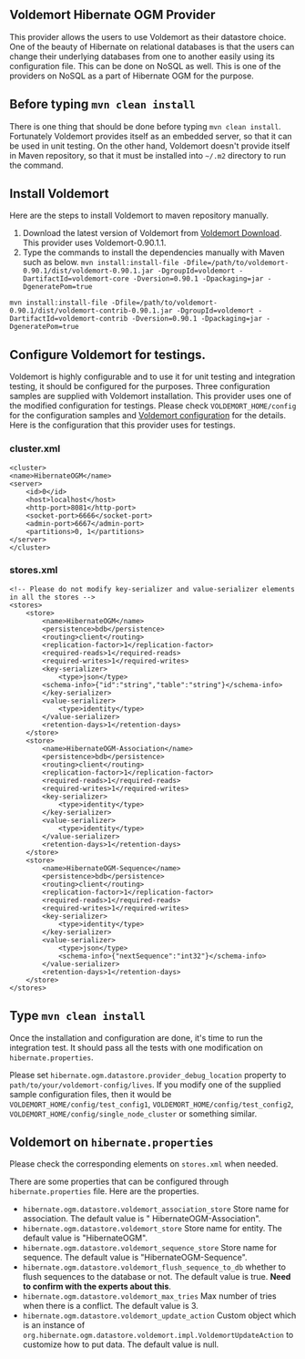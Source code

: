 ## Voldemort Hibernate OGM Provider

This provider allows the users to use Voldemort as their datastore choice. One of the beauty of Hibernate on relational databases is that the users can change their underlying databases from one to another easily using its configuration file. This can be done on NoSQL as well. This is one of the providers on NoSQL as a part of Hibernate OGM for the purpose.

## Before typing `mvn clean install`

There is one thing that should be done before typing `mvn clean install`. Fortunately Voldemort provides itself as an embedded server, so that it can be used in unit testing. On the other hand, Voldemort doesn't provide itself in Maven repository, so that it must be installed into `~/.m2` directory to run the command.

## Install Voldemort

Here are the steps to install Voldemort to maven repository manually.
1. Download the latest version of Voldemort from [Voldemort Download](https://github.com/voldemort/voldemort/downloads). This provider uses Voldemort-0.90.1.1. 
2. Type the commands to install the dependencies manually with Maven such as below.
`mvn install:install-file -Dfile=/path/to/voldemort-0.90.1/dist/voldemort-0.90.1.jar -DgroupId=voldemort -DartifactId=voldemort-core -Dversion=0.90.1 -Dpackaging=jar -DgeneratePom=true`

`mvn install:install-file -Dfile=/path/to/voldemort-0.90.1/dist/voldemort-contrib-0.90.1.jar -DgroupId=voldemort -DartifactId=voldemort-contrib -Dversion=0.90.1 -Dpackaging=jar -DgeneratePom=true`

## Configure Voldemort for testings.

Voldemort is highly configurable and to use it for unit testing and integration testing, it should be configured for the purposes. Three configuration samples are supplied with Voldemort installation. This provider uses one of the modified configuration for testings. Please check `VOLDEMORT_HOME/config` for the configuration samples and [Voldemort configuration](http://project-voldemort.com/configuration.php) for the details. Here is the configuration that this provider uses for testings.

### cluster.xml
    <cluster>
    <name>HibernateOGM</name>
    <server>
        <id>0</id>
        <host>localhost</host>
        <http-port>8081</http-port>
        <socket-port>6666</socket-port>
        <admin-port>6667</admin-port>
        <partitions>0, 1</partitions>
    </server>
    </cluster>

### stores.xml
    <!-- Please do not modify key-serializer and value-serializer elements in all the stores -->
    <stores>
        <store>
            <name>HibernateOGM</name>
            <persistence>bdb</persistence>
            <routing>client</routing>
            <replication-factor>1</replication-factor>
            <required-reads>1</required-reads>
            <required-writes>1</required-writes>
            <key-serializer>
                <type>json</type>
            <schema-info>{"id":"string","table":"string"}</schema-info>
            </key-serializer>
            <value-serializer>
                <type>identity</type>
            </value-serializer>
            <retention-days>1</retention-days>
        </store>
        <store>
            <name>HibernateOGM-Association</name>
            <persistence>bdb</persistence>
            <routing>client</routing>
            <replication-factor>1</replication-factor>
            <required-reads>1</required-reads>
            <required-writes>1</required-writes>
            <key-serializer>
                <type>identity</type>
            </key-serializer>
            <value-serializer>
                <type>identity</type>
            </value-serializer>
            <retention-days>1</retention-days>
        </store>
        <store>
            <name>HibernateOGM-Sequence</name>
            <persistence>bdb</persistence>
            <routing>client</routing>
            <replication-factor>1</replication-factor>
            <required-reads>1</required-reads>
            <required-writes>1</required-writes>
            <key-serializer>
                <type>identity</type>
            </key-serializer>
            <value-serializer>
                <type>json</type>
                <schema-info>{"nextSequence":"int32"}</schema-info>
            </value-serializer>
            <retention-days>1</retention-days>
        </store>
    </stores>

## Type `mvn clean install`

Once the installation and configuration are done, it's time to run the integration test. It should pass all the tests with one modification on `hibernate.properties`. 

Please set `hibernate.ogm.datastore.provider_debug_location` property to `path/to/your/voldemort-config/lives`. If you modify one of the supplied sample configuration files, then it would be `VOLDEMORT_HOME/config/test_config1`, `VOLDEMORT_HOME/config/test_config2`, `VOLDEMORT_HOME/config/single_node_cluster` or something similar.

## Voldemort on `hibernate.properties`

Please check the corresponding elements on `stores.xml` when needed.

There are some properties that can be configured through `hibernate.properties` file. Here are the properties.

* `hibernate.ogm.datastore.voldemort_association_store` Store name for association. The default value is " HibernateOGM-Association".
* `hibernate.ogm.datastore.voldemort_store` Store name for entity. The default value is "HibernateOGM".
* `hibernate.ogm.datastore.voldemort_sequence_store` Store name for sequence. The default value is "HibernateOGM-Sequence".
* `hibernate.ogm.datastore.voldemort_flush_sequence_to_db` whether to flush sequences to the database or not. The default value is true. **Need to confirm with the experts about this**.
* `hibernate.ogm.datastore.voldemort_max_tries` Max number of tries when there is a conflict. The default value is 3.
* `hibernate.ogm.datastore.voldemort_update_action` Custom object which is an instance of `org.hibernate.ogm.datastore.voldemort.impl.VoldemortUpdateAction` to customize how to put data. The default value is null.